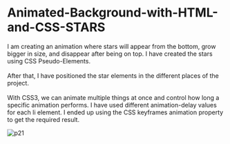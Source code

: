 # Animated-Background-with-HTML-and-CSS-STARS

I am creating an animation where stars will appear from the bottom, grow bigger in size, and disappear after being on top. I have created the stars using CSS Pseudo-Elements.<br> <br>
After that, I have positioned the star elements in the different places of the project. <br> <br>
With CSS3, we can animate multiple things at once and control how long a specific animation performs. I have used different animation-delay values for each li element. I ended up using the CSS keyframes animation property to get the required result.

![p21](https://user-images.githubusercontent.com/90318905/172860199-588c348b-dfc1-4c54-9927-6c6f13431976.jpg)
